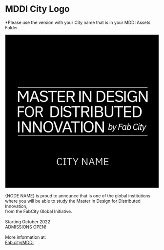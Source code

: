 # MDDI City Logo

\*Please use the version with your City name that is in your MDDI Assets Folder.

![](<../.gitbook/assets/CITY NAME.png>)

{NODE NAME} is proud to announce that is one of the global institutions\
where you will be able to study the Master in Design for Distributed Innovation,\
from the FabCity Global Initiative.\
\
Starting October 2022\
ADMISSIONS OPEN!\
\
More information at:\
[Fab.city/MDDI](https://fab.city/mddi)
